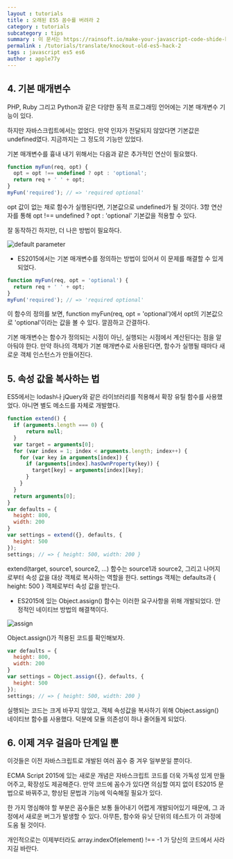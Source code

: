 ```yaml
---
layout : tutorials
title : 오래된 ES5 꼼수를 버려라 2
category : tutorials
subcategory : tips
summary : 이 문서는 https://rainsoft.io/make-your-javascript-code-shide-knockout-old-es5-hack/ 를 번역한 내용입니다.
permalink : /tutorials/translate/knockout-old-es5-hack-2
tags : javascript es5 es6
author : apple77y
---
```


## 4. 기본 매개변수

PHP, Ruby 그리고 Python과 같은 다양한 동적 프로그래밍 언어에는 기본 매개변수 기능이 있다.

하지만 자바스크립트에서는 없었다. 만약 인자가 전달되지 않았다면 기본값은 undefined였다.
지금까지는 그 정도의 기능만 있었다.

기본 매개변수를 흉내 내기 위해서는 다음과 같은 추가적인 연산이 필요했다.

``` javascript
function myFun(req, opt) {
  opt = opt !== undefined ? opt : 'optional';
  return req + ' ' + opt;
}
myFun('required'); // => 'required optional'
```

opt 값이 없는 채로 함수가 실행된다면, 기본값으로 undefined가 될 것이다.
3항 연산자를 통해 opt !== undefined ? opt : 'optional' 기본값을 적용할 수 있다.

잘 동작하긴 하지만, 더 나은 방법이 필요하다.


![default parameter](https://rainsoft.io/content/images/2016/08/4-1.jpg)


- ES2015에서는 기본 매개변수를 정의하는 방법이 있어서 이 문제를 해결할 수 있게 되었다.

``` javascript
function myFun(req, opt = 'optional') {
  return req + ' ' + opt;
}
myFun('required'); // => 'required optional'
```

이 함수의 정의를 보면, function myFun(req, opt = 'optional')에서 opt의 기본값으로 'optional'이라는 값을 볼 수 있다.
깔끔하고 간결하다.

기본 매개변수는 함수가 정의되는 시점이 아닌, 실행되는 시점에서 계산된다는 점을 알아둬야 한다.
만약 하나의 객체가 기본 매개변수로 사용된다면, 함수가 실행될 때마다 새로운 객체 인스턴스가 만들어진다.

## 5. 속성 값을 복사하는 법

ES5에서는 lodash나 jQuery와 같은 라이브러리를 적용해서 확장 유틸 함수를 사용했었다.
아니면 별도 메소드를 자체로 개발했다.

``` javascript
function extend() {
  if (arguments.length === 0) {
      return null;
  }
  var target = arguments[0];
  for (var index = 1; index < arguments.length; index++) {
    for (var key in arguments[index]) {
      if (arguments[index].hasOwnProperty(key)) {
        target[key] = arguments[index][key];
      }
    }
  }
  return arguments[0];
}
var defaults = {
  height: 800,
  width: 200
}
var settings = extend({}, defaults, {
  height: 500
});
settings; // => { height: 500, width: 200 }
```

extend(target, source1, source2, ...) 함수는 source1과 source2, 그리고 나머지로부터 속성 값을 대상 객체로 복사하는 역할을 한다.
settings 객체는 defaults과 { height: 500 } 객체로부터 속성 값을 받는다.

- ES2015에 있는 Object.assign() 함수는 이러한 요구사항을 위해 개발되었다. 안정적인 네이티브 방법의 해결책이다.


![assign](https://rainsoft.io/content/images/2016/08/5.jpg)


Object.assign()가 적용된 코드를 확인해보자.

``` javascript
var defaults = {
  height: 800,
  width: 200
}
var settings = Object.assign({}, defaults, {
  height: 500
});
settings; // => { height: 500, width: 200 }
```

실행되는 코드는 크게 바꾸지 않았고, 객체 속성값을 복사하기 위해 Object.assign() 네이티브 함수를 사용했다.
덕분에 모듈 의존성이 하나 줄어들게 되었다.

## 6. 이제 겨우 걸음마 단계일 뿐
이것들은 이전 자바스크립트로 개발된 여러 꼼수 중 겨우 일부분일 뿐이다.

ECMA Script 2015에 있는 새로운 개념은 자바스크립트 코드를 더욱 가독성 있게 만들어주고, 확장성도 제공해준다.
만약 코드에 꼼수가 있다면 의심할 여지 없이 ES2015 문법으로 바꿔주고, 향상된 문법과 기능에 익숙해질 필요가 있다.

한 가지 명심해야 할 부분은 꼼수들은 보통 들어내기 어렵게 개발되어있기 때문에, 그 과정에서 새로운 버그가 발생할 수 있다.
아무튼, 함수와 유닛 단위의 테스트가 이 과정에 도움 될 것이다.

개인적으로는 이제부터라도 array.indexOf(element) !== -1 가 당신의 코드에서 사라지길 바란다.